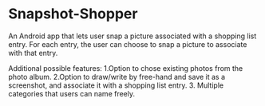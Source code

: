 Snapshot-Shopper
================

An Android app that lets user snap a picture associated with a shopping list entry. 
For each entry, the user can choose to snap a picture to associate with that entry. 

Additional possible features: 
1.Option to chose existing photos from the photo album. 
2.Option to draw/write by free-hand and save it as a screenshot, and associate it with a shopping list entry. 
3. Multiple categories that users can name freely. 